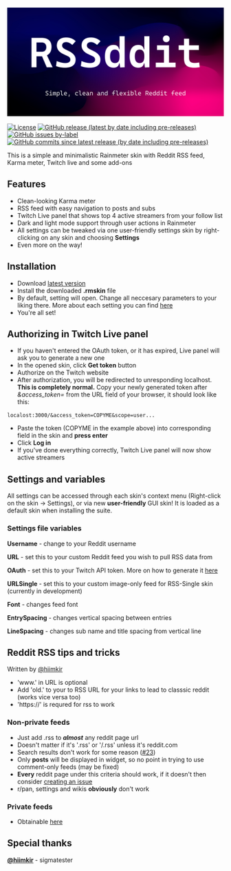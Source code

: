 <!-- # RSSddit
 -->
![Title](img/header.png)

[![License](https://img.shields.io/badge/license-CC%20BY--NC--SA%204.0-important)](https://github.com/SmileyDrag0n/RSSddit/blob/master/LICENSE) [![GitHub release (latest by date including pre-releases)](https://img.shields.io/github/v/release/SmileyDrag0n/RSSddit?include_prereleases)](https://github.com/SmileyDrag0n/RSSddit/releases) [![GitHub issues by-label](https://img.shields.io/github/issues/SmileyDrag0n/RSSddit/bug)](https://github.com/SmileyDrag0n/RSSddit/issues?q=is%3Aissue+is%3Aopen+label%3Abug) [![GitHub commits since latest release (by date including pre-releases)](https://img.shields.io/github/commits-since/SmileyDrag0n/RSSddit/latest?include_prereleases)](https://github.com/SmileyDrag0n/RSSddit/commits)

This is a simple and minimalistic Rainmeter skin with Reddit RSS feed, Karma meter, Twitch live and some add-ons

## Features

- Clean-looking Karma meter
- RSS feed with easy navigation to posts and subs
- Twitch Live panel that shows top 4 active streamers from your follow list
- Dark and light mode support through user actions in Rainmeter
- All settings can be tweaked via one user-friendly settings skin by right-clicking on any skin and choosing **Settings**
- Even more on the way!

## Installation

- Download [latest version](https://github.com/SmileyDrag0n/RSSddit/releases)
- Install the downloaded **.rmskin** file
- By default, setting will open. Change all neccesary parameters to your liking there. More about each setting you can find [here](https://github.com/SmileyDrag0n/RSSddit#settings-and-variables)
- You're all set!

## Authorizing in Twitch Live panel

- If you haven't entered the OAuth token, or it has expired, Live panel will ask you to generate a new one
- In the opened skin, click **Get token** button
- Authorize on the Twitch website
- After authorization, you will be redirected to unresponding localhost. **This is completely normal.** Copy your newly generated token after *&access_token=* from the URL field of your browser, it should look like this:

```url
localost:3000/&access_token=COPYME&scope=user...
```

- Paste the token (COPYME in the example above) into corresponding field in the skin and **press enter**
- Click **Log in**
- If you've done everything correctly, Twitch Live panel will now show active streamers

## Settings and variables

All settings can be accessed through each skin's context menu (Right-click on the skin -> Settings), or via new **user-friendly** GUI skin! It is loaded as a default skin when installing the suite.

### Settings file variables

**Username** - change to your Reddit username

**URL** - set this to your custom Reddit feed you wish to pull RSS data from

**OAuth** - set this to your Twitch API token. More on how to generate it [here](https://github.com/SmileyDrag0n/RSSddit#authorizing-in-twitch-live-panel)

**URLSingle** - set this to your custom image-only feed for RSS-Single skin (currently in development)

**Font** - changes feed font

**EntrySpacing** - changes vertical spacing between entries

**LineSpacing** - changes sub name and title spacing from vertical line

## Reddit RSS tips and tricks

Written by [@hiimkir](https://github.com/hiimkir)

- 'www.' in URL is optional
- Add 'old.' to your to RSS URL for your links to lead to classsic reddit (works vice versa too)
- 'https://' is requred for rss to work

### Non-private feeds

- Just add .rss to ***almost*** any reddit page url
- Doesn't matter if it's '.rss' or '/.rss' unless it's reddit.com
- Search results don't work for some reason ([#23](https://github.com/SmileyDrag0n/RSSddit/issues/23))
- Only **posts** will be displayed in widget, so no point in trying to use comment-only feeds (may be fixed)
- **Every** reddit page under this criteria should work, if it doesn't then consider [creating an issue](https://github.com/SmileyDrag0n/RSSddit/issues)
- r/pan, settings and wikis **obviously** don't work

### Private feeds

- Obtainable [here](https://reddit.com/prefs/feeds/)

## Special thanks

**[@hiimkir](https://github.com/hiimkir)** - sigmatester
